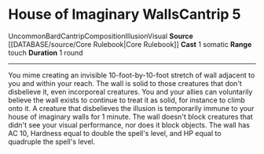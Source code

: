 ﻿---
actions: '[one-action]'
area: null
bloodline: null
component:
- Somatic
cost: null
deity: null
domain: null
duration: 1 round
element: null
heighten: null
heighten_level: '5'
id: '384'
lesson: null
level: '5'
mystery: null
name: House of Imaginary Walls
patron_theme: null
range: touch
rarity: Uncommon
requirement: null
rus_type_level: null
saving_throw: null
school: Illusion
source: '[[DATABASE/source/Core Rulebook|Core Rulebook]]'
target: null
tradition: null
trait:
- '[[DATABASE/trait/Bard|Bard]]'
- '[[DATABASE/trait/Cantrip|Cantrip]]'
- '[[DATABASE/trait/Composition|Composition]]'
- '[[DATABASE/trait/Illusion|Illusion]]'
- '[[DATABASE/trait/Uncommon|Uncommon]]'
- '[[DATABASE/trait/Visual|Visual]]'
trigger: null
type: Cantrip

---
# House of Imaginary Walls<span class="item-type">Cantrip 5</span>

<span class="trait-uncommon item-trait">Uncommon</span><span class="item-trait">Bard</span><span class="item-trait">Cantrip</span><span class="item-trait">Composition</span><span class="item-trait">Illusion</span><span class="item-trait">Visual</span>
**Source** [[DATABASE/source/Core Rulebook|Core Rulebook]] 
**Cast** <span class="action-icon">1</span> somatic
**Range** touch
**Duration** 1 round

---
You mime creating an invisible 10-foot-by-10-foot stretch of wall adjacent to you and within your reach. The wall is solid to those creatures that don't disbelieve it, even incorporeal creatures. You and your allies can voluntarily believe the wall exists to continue to treat it as solid, for instance to climb onto it. A creature that disbelieves the illusion is temporarily immune to your house of imaginary walls for 1 minute. The wall doesn't block creatures that didn't see your visual performance, nor does it block objects. The wall has AC 10, Hardness equal to double the spell's level, and HP equal to quadruple the spell's level.